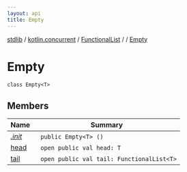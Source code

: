 ```yaml
---
layout: api
title: Empty
---
```

[stdlib](../../../../index.html) / [kotlin.concurrent](../../../index.html) / [FunctionalList](../../index.html) / [<class-object-for-FunctionalList>](../index.html) / [Empty](index.html)

# Empty

```
class Empty<T> 
```
## Members
| Name | Summary |
|------|---------|
|[*.init*](_init_.html)|&nbsp;&nbsp;`public Empty<T> ()`<br>|
|[head](head/index.html)|&nbsp;&nbsp;`open public val head: T`<br>|
|[tail](tail/index.html)|&nbsp;&nbsp;`open public val tail: FunctionalList<T>`<br>|
